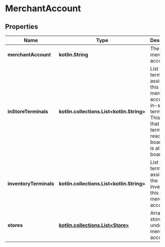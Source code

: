 
# MerchantAccount

## Properties
Name | Type | Description | Notes
------------ | ------------- | ------------- | -------------
**merchantAccount** | **kotlin.String** | The merchant account. | 
**inStoreTerminals** | **kotlin.collections.List&lt;kotlin.String&gt;** | List of terminals assigned to this merchant account as in-store terminals. This means that the terminal is ready to be boarded, or is already boarded. |  [optional]
**inventoryTerminals** | **kotlin.collections.List&lt;kotlin.String&gt;** | List of terminals assigned to the inventory of this merchant account. |  [optional]
**stores** | [**kotlin.collections.List&lt;Store&gt;**](Store.md) | Array of stores under this merchant account. |  [optional]



